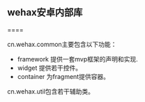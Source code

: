 ## wehax安卓内部库 ##
====

cn.wehax.common主要包含以下功能：

* framework 提供一套mvp框架的声明和实现.
* widget 提供若干控件。
* container 为fragment提供容器。

cn.wehax.util包含若干辅助类。


